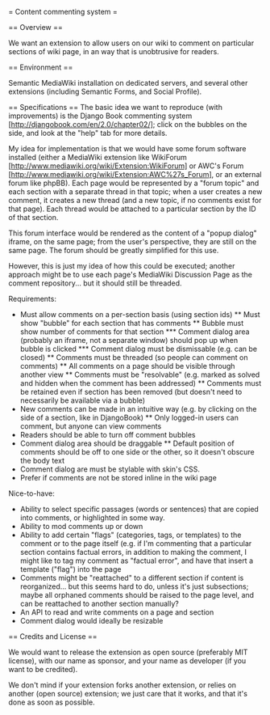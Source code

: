= Content commenting system =
 
== Overview ==

We want an extension to allow users on our wiki to comment on particular sections of wiki page, in an way that is unobtrusive for readers.


== Environment ==

Semantic MediaWiki installation on dedicated servers, and several other extensions (including Semantic Forms, and Social Profile).

== Specifications ==
The basic idea we want to reproduce (with improvements) is the Django Book commenting system [http://djangobook.com/en/2.0/chapter02/]; click on the bubbles on the side, and look at the "help" tab for more details.

My idea for implementation is that we would have some forum software installed (either a MediaWiki extension like WikiForum [http://www.mediawiki.org/wiki/Extension:WikiForum] or AWC's Forum [http://www.mediawiki.org/wiki/Extension:AWC%27s_Forum], or an external forum like phpBB). Each page would be represented by a "forum topic" and each section with a separate thread in that topic; when a user creates a new comment, it creates a new thread (and a new topic, if no comments exist for that page). Each thread would be attached to a particular section by the ID of that section.

This forum interface would be rendered as the content of a "popup dialog" iframe, on the same page; from the user's perspective, they are still on the same page. The forum should be greatly simplified for this use.

However, this is just my idea of how this could be executed; another approach might be to use each page's MediaWiki Discussion Page as the comment repository... but it should still be threaded.


Requirements:
* Must allow comments on a per-section basis (using section ids)
** Must show "bubble" for each section that has comments
** Bubble must show number of comments for that section
*** Comment dialog area (probably an iframe, not a separate window) should pop up when bubble is clicked
*** Comment dialog must be dismissable (e.g. can be closed)
** Comments must be threaded (so people can comment on comments)
** All comments on a page should be visible through another view
** Comments must be "resolvable" (e.g. marked as solved and hidden when the comment has been addressed)
** Comments must be retained even if section has been removed (but doesn't need to necessarily be available via a bubble)
* New comments can be made in an intuitive way (e.g. by clicking on the side of a section, like in DjangoBook)
** Only logged-in users can comment, but anyone can view comments
* Readers should be able to turn off comment bubbles
* Comment dialog area should be draggable
** Default position of comments should be off to one side or the other, so it doesn't obscure the body text
* Comment dialog are must be stylable with skin's CSS.
* Prefer if comments are not be stored inline in the wiki page

Nice-to-have:
* Ability to select specific passages (words or sentences) that are copied into comments, or highlighted in some way.
* Ability to mod comments up or down
* Ability to add certain "flags" (categories, tags, or templates) to the comment or to the page itself (e.g. if I'm commenting that a particular section contains factual errors, in addition to making the comment, I might like to tag my comment as "factual error", and have that insert a template ("flag") into the page
* Comments might be "reattached" to a different section if content is reorganized... but this seems hard to do, unless it's just subsections; maybe all orphaned comments should be raised to the page level, and can be reattached to another section manually?
* An API to read and write comments on a page and section
* Comment dialog would ideally be resizable


== Credits and License ==

We would want to release the extension as open source (preferably MIT license), with our name as sponsor, and your name as developer (if you want to be credited).

We don't mind if your extension forks another extension, or relies on another (open source) extension; we just care that it works, and that it's done as soon as possible.